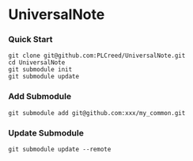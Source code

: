 # UniversalNote

### Quick Start
```shell
git clone git@github.com:PLCreed/UniversalNote.git
cd UniversalNote
git submodule init
git submodule update
```
### Add Submodule
```shell
git submodule add git@github.com:xxx/my_common.git  
```

### Update Submodule
```shell
git submodule update --remote
```

